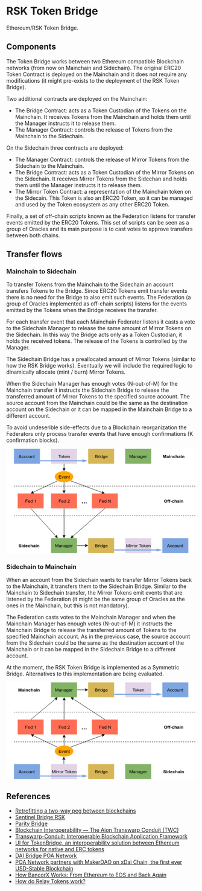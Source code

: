 # RSK Token Bridge

Ethereum/RSK Token Bridge.

## Components

The Token Bridge works between two Ethereum compatible Blockchain networks (from now on Mainchain and Sidechain). The original ERC20 Token Contract is deployed on the Mainchain and it does not require any modifications (it might pre-exists to the deployment of the RSK Token Bridge).

Two additional contracts are deployed on the Mainchain:
* The Bridge Contract: acts as a Token Custodian of the Tokens on the Mainchain. It receives Tokens from the Mainchain and holds them until the Manager instructs it to release them.
* The Manager Contract: controls the release of Tokens from the Mainchain to the Sidechain.

On the Sidechain three contracts are deployed:
* The Manager Contract: controls the release of Mirror Tokens from the Sidechain to the Mainchain.
* The Bridge Contract: acts as a Token Custodian of the Mirror Tokens on the Sidechain. It receives Mirror Tokens from the Sidechan and holds them until the Manager instructs it to release them.
* The Mirror Token Contract: a representation of the Mainchain token on the Sidecain. This Token is also an ERC20 Token, so it can be managed and used by the Token ecosystem as any other ERC20 Token.

Finally, a set of off-chain scripts known as the Federation listens for transfer events emitted by the ERC20 Tokens. This set of scripts can be seen as a group of Oracles and its main purpose is to cast votes to approve transfers between both chains.

## Transfer flows

### Mainchain to Sidechain

To transfer Tokens from the Mainchain to the Sidechain an account transfers Tokens to the Bridge. Since ERC20 Tokens emit transfer events there is no need for the Bridge to also emit such events. The Federation (a group of Oracles implemented as off-chain scripts) listens for the events emitted by the Tokens when the Bridge receives the transfer. 

For each transfer event that each Mainchain Federator listens it casts a vote to the Sidechain Manager to release the same amount of Mirror Tokens on the Sidechain. In this way the Bridge acts only as a Token Custodian, it holds the received tokens. The release of the Tokens is controlled by the Manager.

The Sidechain Bridge has a preallocated amount of Mirror Tokens (similar to how the RSK Bridge works). Eventually we will include the required logic to dinamically allocate (mint / burn) Mirror Tokens.

When the Sidechain Manager has enough votes (N-out-of-M) for the Mainchain transfer it instructs the Sidechain Bridge to release the transferred amount of Mirror Tokens to the specified source account. The source account from the Mainchain could be the same as the destination account on the Sidechain or it can be mapped in the Mainchain Bridge to a different account.

To avoid undeserible side-effects due to a Blockchain reorganization the Federators only process transfer events that have enough confirmations (K confirmation blocks).

![Mainchain to Sidechain transfer flow](./docs/images/mainchain_to_sidechain_flow.png?raw=true "Mainchain to Sidechain transfer")

### Sidechain to Mainchain

When an account from the Sidechain wants to transfer Mirror Tokens back to the Mainchain, it transfers them to the Sidechain Bridge. Similar to the Mainchain to Sidechain transfer, the Mirror Tokens emit events that are listened by the Federation (it might be the same group of Oracles as the ones in the Mainchain, but this is not mandatory). 

The Federation casts votes to the Mainchain Manager and when the Mainchain Manager has enough votes (N-out-of-M) it instructs the Mainchain Bridge to release the transferred amount of Tokens to the specified Mainchain account. As in the previous case, the source account from the Sidechain could be the same as the destination account of the Mainchain or it can be mapped in the Sidechain Bridge to a different account.

At the moment, the RSK Token Bridge is implemented as a Symmetric Bridge. Alternatives to this implementation are being evaluated.

![Sidechain to Mainchain transfer flow](./docs/images/sidechain_to_mainchain_flow.png?raw=true "Sidechain to Mainchain transfer")

## References

- [Retrofitting a two-way peg between blockchains](https://people.cs.uchicago.edu/~teutsch/papers/dogethereum.pdf)
- [Sentinel Bridge RSK](https://github.com/InfoCorp-Technologies/sentinel-bridge-rsk)
- [Parity Bridge](https://github.com/paritytech/parity-bridge)
- [Blockchain Interoperability — The Aion Transwarp Conduit (TWC)](https://blog.aion.network/blockchain-interoperability-the-aion-transwarp-conduit-twc-4f6ac2e79cec)
- [Transwarp-Conduit: Interoperable Blockchain Application Framework](https://aion.network/media/TWC_Paper_Final.pdf)
- [UI for TokenBridge, an interoperability solution between Ethereum networks for native and ERC tokens](https://github.com/poanetwork/bridge-ui)
- [DAI Bridge POA Network](https://dai-bridge.poa.network/)
- [POA Network partners with MakerDAO on xDai Chain, the first ever USD-Stable Blockchain](https://medium.com/poa-network/poa-network-partners-with-makerdao-on-xdai-chain-the-first-ever-usd-stable-blockchain-65a078c41e6a)
- [How BancorX Works: From Ethereum to EOS and Back Again](https://blog.bancor.network/how-bancorx-works-from-ethereum-to-eos-and-back-again-649336ea1c4)
- [How do Relay Tokens work?](https://support.bancor.network/hc/en-us/articles/360000471472-How-do-Relay-Tokens-work-)
